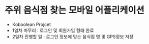 ﻿# 주위 음식점 찾는 모바일 어플리케이션
- Koboolean Projcet
- 1일차 마무리 : 로그인 및 회원가입 형태 완료
- 2일차 진행할 일 : 로그인 정보에 맞는 음식점 명 및 GPS정보 저장
